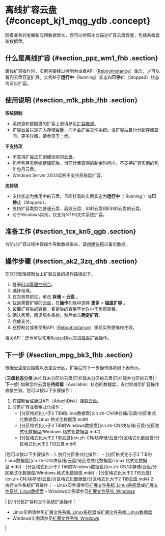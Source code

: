 # 离线扩容云盘 {#concept_kj1_mqg_ydb .concept}

随着业务的发展和应用数据增长，您可以参照本文描述扩容云盘容量，包括系统盘和数据盘。

## 什么是离线扩容 {#section_ppz_wm1_fhb .section}

离线扩容操作时，实例需要经过控制台或者API（[RebootInstance](../../../../../cn.zh-CN/API参考/实例/RebootInstance.md#)）重启，才可以看到云盘容量扩展。实例处于**运行中**（Running）状态和**已停止**（Stopped）状态均可以扩容。

## 使用说明 {#section_m1k_pbb_fhb .section}

**系统限制** 

-   系统盘和数据盘的扩容上限请参见[扩容概述](cn.zh-CN/块存储/云盘/扩容云盘/扩容概述.md#)。
-   扩容云盘只是扩大存储容量，而不会扩容文件系统。请扩容后自行分配存储空间。更多详情，请参见[下一步](#)。

**不支持项** 

-   不支持扩容正在创建快照的云盘。
-   包年包月实例[续费降配](../../../../../cn.zh-CN/产品定价/续费实例/续费降配.md#)后，当前计费周期的剩余时间内，不支持扩容实例的包年包月云盘。
-   Windows Server 2003实例不支持系统盘扩容。

**支持项** 

-   支持状态为使用中的云盘，且所挂载的实例状态为**运行中**（ Running ）或**已停止**（Stopped）。
-   支持扩容类型为普通云盘、高效云盘、SSD云盘和ESSD云盘的云盘。
-   对于Windows实例，仅支持NTFS文件系统扩容。

## 准备工作 {#section_tcx_kn5_qgb .section}

为防止扩容过程中误操作导致数据丢失，请[创建快照](cn.zh-CN/快照/使用快照/创建快照.md#)以备份数据。

## 操作步骤 {#section_ak2_3zq_dhb .section}

在ECS管理控制台上扩容云盘的操作路径如下。

1.  登录[ECS管理控制台](https://ecs.console.aliyun.com/)。
2.  选择地域。
3.  在左侧导航栏，单击 **存储** \> **云盘** 。
4.  找到需要扩容的云盘，在**操作**列表中选择 **更多** \> **磁盘扩容** 。
5.  设置扩容后的容量，变更后的容量不允许小于当前容量。
6.  确认费用，阅读服务条款，然后单击**确定扩容**。
7.  完成支付。
8.  在控制台或者使用API（[RebootInstance](../../../../../cn.zh-CN/API参考/实例/RebootInstance.md#)）重启实例使操作生效。

相关API：您也可以使用[ResizeDisk](../../../../../cn.zh-CN/API参考/磁盘/ResizeDisk.md#)完成磁盘扩容操作。

## 下一步 {#section_mpg_bk3_fhb .section}

根据云盘是否挂载以及是否分区，扩容后的下一步操作选项如下表所示。

|**云盘状态分类**|未挂载未分区的云盘|已挂载未分区的云盘|已挂载并分区的云盘|
|**下一步**| 如果您的云盘是**待挂载**（Available）状态的数据盘，支付完成后扩容操作直接生效。您可以按以下步骤操作：

 1.  在控制台或通过API（AttachDisk）[挂载云盘](cn.zh-CN/块存储/云盘/挂载云盘.md#)。
2.  分区扩容或者格式化操作：
    -   [分区格式化小于2 TiB的Linux数据盘](cn.zh-CN/块存储/云盘/分区格式化数据盘/Linux 格式化数据盘.md#)
    -   [分区格式化小于2 TiB的Windows数据盘](cn.zh-CN/块存储/云盘/分区格式化数据盘/Windows 格式化数据盘.md#)
    -   [分区格式化大于2 TiB云盘](cn.zh-CN/块存储/云盘/分区格式化数据盘/分区格式化大于2 TiB云盘.md#)

 |您可以按以下步骤操作：1.  执行分区格式化操作：
    -   [分区格式化小于2 TiB的Linux数据盘](cn.zh-CN/块存储/云盘/分区格式化数据盘/Linux 格式化数据盘.md#)
    -   [分区格式化小于2 TiB的Windows数据盘](cn.zh-CN/块存储/云盘/分区格式化数据盘/Windows 格式化数据盘.md#)
    -   [分区格式化大于2 TiB云盘](cn.zh-CN/块存储/云盘/分区格式化数据盘/分区格式化大于2 TiB云盘.md#)
2.  执行文件系统扩容操作：
    -   Linux实例请参见[扩展文件系统\_Linux系统盘](cn.zh-CN/块存储/云盘/扩容云盘/扩展文件系统_Linux系统盘.md#)或[扩展文件系统\_Linux数据盘](cn.zh-CN/块存储/云盘/扩容云盘/扩展文件系统_Linux数据盘.md#)
    -   Windows实例请参见[扩展文件系统\_Windows](cn.zh-CN/块存储/云盘/扩容云盘/扩展文件系统_Windows.md#)

| 执行分区扩容和文件系统扩展操作：

 -   Linux实例请参见[扩展文件系统\_Linux系统盘](cn.zh-CN/块存储/云盘/扩容云盘/扩展文件系统_Linux系统盘.md#)或[扩展文件系统\_Linux数据盘](cn.zh-CN/块存储/云盘/扩容云盘/扩展文件系统_Linux数据盘.md#)
-   Windows实例请参见[扩展文件系统\_Windows](cn.zh-CN/块存储/云盘/扩容云盘/扩展文件系统_Windows.md#)

 |

